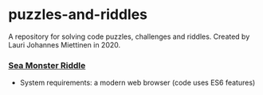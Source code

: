 # puzzles-and-riddles
A repository for solving code puzzles, challenges and riddles. Created by Lauri Johannes Miettinen in 2020.

### [Sea Monster Riddle](sea-monster-riddle.html)
- System requirements: a modern web browser (code uses ES6 features)